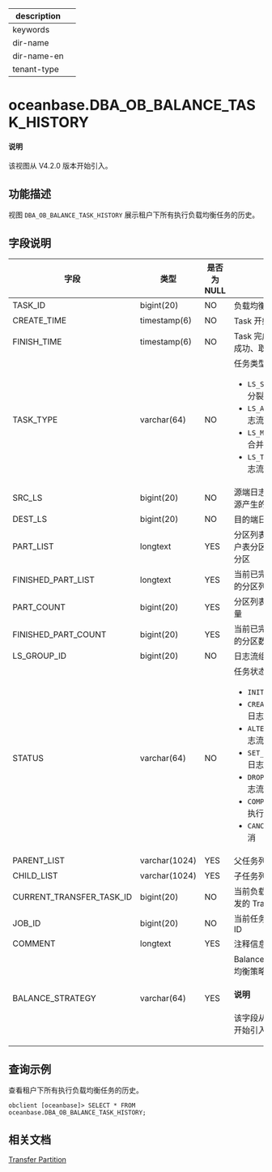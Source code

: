 |description||
|---|---|
|keywords||
|dir-name||
|dir-name-en||
|tenant-type||

# oceanbase.DBA_OB_BALANCE_TASK_HISTORY

<main id="notice" type='explain'>
  <h4>说明</h4>
  <p>该视图从 V4.2.0 版本开始引入。</p>
</main>

## 功能描述

视图 `DBA_OB_BALANCE_TASK_HISTORY` 展示租户下所有执行负载均衡任务的历史。

## 字段说明

| **字段** | **类型** | **是否为 NULL** | **描述** |
| -------- | -------- | --------------- | ------- |
| TASK_ID                  | bigint(20)    | NO  | 负载均衡任务 ID |
| CREATE_TIME              | timestamp(6)  | NO  | Task 开始时间 |
| FINISH_TIME              | timestamp(6)  | NO  | Task 完成时间，包括成功、取消时间 |
| TASK_TYPE                | varchar(64)   | NO  | 任务类型 <ul><li>`LS_SPLIT`：日志流分裂  </li><li>`LS_ALTER`：修改日志流属性 </li><li>`LS_MERGE`：日志流合并 </li><li>`LS_TRANSFER`：日志流 Transfer </li></ul>|
| SRC_LS                   | bigint(20)    | NO  | 源端日志流（从数据源产生的日志数据流） |
| DEST_LS                  | bigint(20)    | NO  | 目的端日志流 |
| PART_LIST                | longtext      | YES | 分区列表，包括：用户表分区和全局索引分区 |
| FINISHED_PART_LIST       | longtext      | YES | 当前已完成均衡处理的分区列表 |
| PART_COUNT               | bigint(20)    | YES | 分区列表中分区的数量 |
| FINISHED_PART_COUNT      | bigint(20)    | YES | 当前已完成均衡处理的分区数量 |
| LS_GROUP_ID              | bigint(20)    | NO  | 日志流组 ID |
| STATUS                   | varchar(64)   | NO  | 任务状态 <ul><li>`INIT`：任务创建  </li><li>`CREATE_LS`：创建日志流 </li><li>`ALTER_LS`：修改日志流属性 </li><li>`SET_LS_MERGING`：日志流合并 </li><li>`DROP_LS`：删除日志流 </li><li>`COMPLETED`：任务执行成功 </li><li>`CANCELED`：任务取消 </li></ul>|
| PARENT_LIST              | varchar(1024) | YES | 父任务列表 |
| CHILD_LIST               | varchar(1024) | YES | 子任务列表 |
| CURRENT_TRANSFER_TASK_ID | bigint(20)    | NO  | 当前负载均衡任务触发的 Transfer 任务 ID |
| JOB_ID                   | bigint(20)    | NO  | 当前任务所属的 Job ID |
| COMMENT                  | longtext      | YES | 注释信息 |
| BALANCE_STRATEGY         | varchar(64)   | YES | Balance Task 对应的均衡策略<main id="notice" type='explain'><h4>说明</h4><p>该字段从 V4.2.4 版本开始引入。</p></main>     |

## 查询示例

查看租户下所有执行负载均衡任务的历史。

```shell
obclient [oceanbase]> SELECT * FROM oceanbase.DBA_OB_BALANCE_TASK_HISTORY;
```

## 相关文档

[Transfer Partition](../../../../600.manage/300.replica-management/500.load-balancing-manage/200.transfer-partition-management.md)
